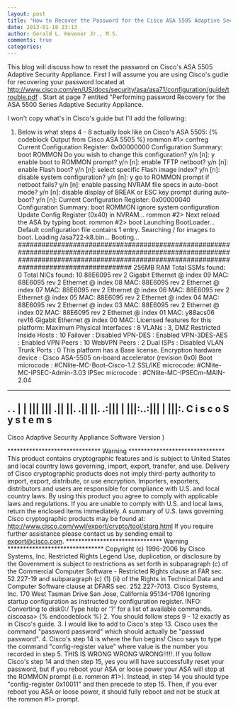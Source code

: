 ```yaml
---
layout: post
title: "How to Recover the Password for the Cisco ASA 5505 Adaptive Security Appliance"
date: 2013-01-18 23:13
author: Gerald L. Hevener Jr., M.S.
comments: true
categories: 
---
```

This blog will discuss how to reset the password on Cisco's ASA 5505 Adaptive Security Appliance.  First I will assume you are using Cisco's gudie for recovering your password located at http://www.cisco.com/en/US/docs/security/asa/asa71/configuration/guide/trouble.pdf .  Start at page 7 entited "Performing password Recovery for the ASA 5500 Series Adaptive Security Appliance.

I won't copy what's in Cisco's guide but I'll add the following:

1.  Below is what steps 4 - 8 actually look like on Cisco's ASA 5505:
{% codeblock Output from Cisco ASA 5505 %}
rommon #1> confreg
Current Configuration Register: 0x00000000
Configuration Summary:
boot ROMMON
Do you wish to change this configuration? y/n [n]: y
enable boot to ROMMON prompt? y/n [n]:
enable TFTP netboot? y/n [n]:
enable Flash boot? y/n [n]:
select specific Flash image index? y/n [n]:
disable system configuration? y/n [n]: y
go to ROMMON prompt if netboot fails? y/n [n]:
enable passing NVRAM file specs in auto-boot mode? y/n [n]:
disable display of BREAK or ESC key prompt during auto-boot? y/n [n]:
Current Configuration Register: 0x00000040
Configuration Summary:
boot ROMMON
ignore system configuration
Update Config Register (0x40) in NVRAM...
rommon #2>
Next reload the ASA by typing boot.
rommon #2> boot
Launching BootLoader...
Default configuration file contains 1 entry.
Searching / for images to boot.
Loading /asa722-k8.bin... Booting...
###############################################################################################################################################################################################
256MB RAM
Total SSMs found: 0
Total NICs found: 10
88E6095 rev 2 Gigabit Ethernet @ index 09 MAC:
88E6095 rev 2 Ethernet @ index 08 MAC:
88E6095 rev 2 Ethernet @ index 07 MAC:
88E6095 rev 2 Ethernet @ index 06 MAC:
88E6095 rev 2 Ethernet @ index 05 MAC: 
88E6095 rev 2 Ethernet @ index 04 MAC: 
88E6095 rev 2 Ethernet @ index 03 MAC: 
88E6095 rev 2 Ethernet @ index 02 MAC: 
88E6095 rev 2 Ethernet @ index 01 MAC: 
y88acs06 rev16 Gigabit Ethernet @ index 00 MAC:
Licensed features for this platform:
Maximum Physical Interfaces : 8
VLANs : 3, DMZ Restricted
Inside Hosts : 10
Failover : Disabled
VPN-DES : Enabled
VPN-3DES-AES : Enabled
VPN Peers : 10
WebVPN Peers : 2
Dual ISPs : Disabled
VLAN Trunk Ports : 0
This platform has a Base license.
Encryption hardware device : Cisco ASA-5505 on-board accelerator (revision 0x0)
Boot microcode : #CNlite-MC-Boot-Cisco-1.2
SSL/IKE microcode: #CNlite-MC-IPSEC-Admin-3.03
IPSec microcode : #CNlite-MC-IPSECm-MAIN-2.04
--------------------------------------------------------------------------
. .
| |
||| |||
.|| ||. .|| ||.
.:||| | |||:..:||| | |||:.
C i s c o S y s t e m s
--------------------------------------------------------------------------
Cisco Adaptive Security Appliance Software Version )
 
****************************** Warning *******************************
This product contains cryptographic features and is
subject to United States and local country laws
governing, import, export, transfer, and use.
Delivery of Cisco cryptographic products does not
imply third-party authority to import, export,
distribute, or use encryption. Importers, exporters,
distributors and users are responsible for compliance
with U.S. and local country laws. By using this
product you agree to comply with applicable laws and
regulations. If you are unable to comply with U.S.
and local laws, return the enclosed items immediately.
A summary of U.S. laws governing Cisco cryptographic
products may be found at:
http://www.cisco.com/wwl/export/crypto/tool/stqrg.html
If you require further assistance please contact us by
sending email to export@cisco.com.
******************************* Warning *******************************
Copyright (c) 1996-2006 by Cisco Systems, Inc.
Restricted Rights Legend
Use, duplication, or disclosure by the Government is
subject to restrictions as set forth in subparagraph
(c) of the Commercial Computer Software - Restricted
Rights clause at FAR sec. 52.227-19 and subparagraph
(c) (1) (ii) of the Rights in Technical Data and Computer
Software clause at DFARS sec. 252.227-7013.
Cisco Systems, Inc.
170 West Tasman Drive
San Jose, California 95134-1706
Ignoring startup configuration as instructed by configuration register.
INFO: Converting to disk0:/
Type help or '?' for a list of available commands.
ciscoasa>
{% endcodeblock %}
2.  You should follow steps 9 - 12 exactly as in Cisco's guide.
3.  I would like to add to Cisco's step 13.  Cisco uses the command "password password" which should actually be "passwd password".
4.  Cisco's step 14 is where the fun begins!  Cisco says to type the command "config-register value" where value is the number you recorded in step 5.  THIS IS WRONG WRONG WRONG!!!!!.   If you follow Cisco's step 14 and then step 15, yes you will have successfully reset your password, but if you reboot your ASA or loose power your ASA will stop at the ROMMON prompt (i.e. rommon #1>).  Instead, in step 14 you should type "config-register 0x10011" and then precede to step 15.  Then, if you ever reboot you ASA or loose power, it should fully reboot and not be stuck at the rommon #1> prompt.

